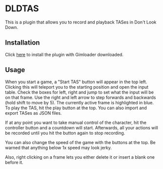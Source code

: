 # DLDTAS

This is a plugin that allows you to record and playback TASes in Don't Look Down.

## Installation

Click [here](https://thelazysquid.github.io/gimloader/?installUrl=https://raw.githubusercontent.com/TheLazySquid/Gimloader/main/plugins/DLDTAS/build/DLDTAS.js) to install the plugin with Gimloader downloaded.

## Usage

When you start a game, a "Start TAS" button will appear in the top left. Clicking this will teleport you to the starting position and open the input table. Check the boxes for left, right and jump to set what the input will be on that frame. Use the right and left arrow to step forwards and backwards (hold shift to move by 5). The currently active frame is highlighted in blue. To play the TAS, hit the play button at the top. You can also import and export TASes as JSON files.

If at any point you want to take manual control of the character, hit the controller button and a countdown will start. Afterwards, all your actions will be recorded until you hit the button again to stop recording.

You can also change the speed of the game with the buttons at the top. Be warned that anything below 1x speed may look jerky.

Also, right clicking on a frame lets you either delete it or insert a blank one before it.